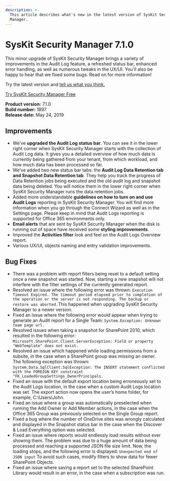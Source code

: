 ```yaml
---
description: >-
  This article describes what's new in the latest version of SysKit Security
  Manager.
---
```


# SysKit Security Manager 7.1.0

This minor upgrade of SysKit Security Manager brings a variety of improvements in the Audit Log feature, a refreshed status bar, enhanced error handling, as well as numerous tweaks in the UX/UI. You'll also be happy to hear that we fixed some bugs. Read on for more information!

Try the latest version and [tell us what you think.](https://www.syskit.com/company/contact-us/)

[Try SysKit Security Manager Free](https://www.syskit.com/products/security-manager/download/)

**Product version:** 7.1.0   
**Build number:** 1897    
**Release date:** May 24, 2019

## Improvements

* We’ve **upgraded the Audit Log status bar**. You can see it in the lower right corner when SysKit Security Manager starts with the collection of Audit Log data. It gives you a detailed overview of how much data is currently being gathered from your tenant, from which workload, and how much data has been processed so far.  
* We’ve added two new status bar tabs: the **Audit Log Data Retention tab and Snapshot Data Retention tab**. They help you track the progress of Data Retention jobs being executed and the old audit log and snapshot data being deleted. You will notice them in the lower right corner when SysKit Security Manager runs the data retention jobs.  
* Added more understandable **guidelines on how to turn on and use Audit Logs** reporting in SysKit Security Manager. You will find more information when you go through the Connect Wizard as well as in the Settings page. Please keep in mind that Audit Logs reporting is supported for Office 365 environments only.  
* **Email alerts** that are sent by SysKit Security Manager when the disk is running out of space have received some **styling improvements**.  
* Improved the **Activities filter** look and feel on the Audit Logs Overview report.  
* Various UX/UI, objects naming and entry validation improvements. 

## Bug Fixes

* There was a problem with report filters being reset to a default setting once a new snapshot was started. Now, starting a new snapshot will not interfere with the filter settings of the currently generated report.  
* Resolved an issue where the following error was thrown: `Execution Timeout Expired. The timeout period elapsed prior to completion of the operation or the server is not responding. The backup or restore was aborted.`This happened when upgrading SysKit Security Manager to a newer version.  
* Fixed an issue where the following error would appear when trying to generate an Audit report for a Single Team: `System.Exception: Unknown team page url.`  
* Resolved issues when taking a snapshot for SharePoint 2010, which resulted in the following error: `Microsoft.SharePoint.Client.ServerException: Field or property "WebTemplate" does not exist.`   
* Resolved an issue which happened while loading permissions from a subsite, in the case when a SharePoint group was missing an owner. The following exception was thrown: `System.Data.SqlClient.SqlException: The INSERT statement conflicted with the FOREIGN KEY constraint "FK_LoadedGroupSettings_OwnerPrincipals.`  
* Fixed an issue with the default export location being erroneously set to the Audit Logs location, in the case when a custom Audit Logs location was set.  The export action now opens the user’s home folder, for example, C:\Users\John. 
* Fixed an issue where a group was automatically preselected when running the Add Owner or Add Member actions, in the case when the Office 365 Group was previously selected on the Single Group report.  
* Fixed a bug where the number of OneDrive sites was wrongly calculated and displayed in the Snapshot status bar in the case when the Discover & Load Everything option was selected.  
* Fixed an issue where reports would endlessly load results without ever showing them. The problem was due to a huge amount of data being processed and reaching a supported JSON file size limit. Now, the loading stops, and the following error is displayed: `Unexpected end of JSON input`  To avoid such cases, modify filters to show data for fewer SharePoint Objects.  
* Fixed an issue where saving a report set to the selected SharePoint Library would result in an error, in the case when a subscription was run.  

